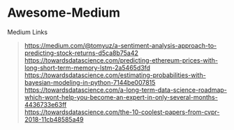 # Awesome-Medium
Medium Links


> https://medium.com/@tomyuz/a-sentiment-analysis-approach-to-predicting-stock-returns-d5ca8b75a42  
> https://towardsdatascience.com/predicting-ethereum-prices-with-long-short-term-memory-lstm-2a5465d3fd  
> https://towardsdatascience.com/estimating-probabilities-with-bayesian-modeling-in-python-7144be007815  
> https://towardsdatascience.com/a-long-term-data-science-roadmap-which-wont-help-you-become-an-expert-in-only-several-months-4436733e63ff  
>  https://towardsdatascience.com/the-10-coolest-papers-from-cvpr-2018-11cb48585a49  
>
